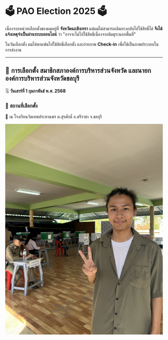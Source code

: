 # 🗳️ **PAO Election 2025** 🗳️  

เนื่องจากหน่วยเลือกตั้งของผมอยู่ที่ **จังหวัดฉะเชิงเทรา** แต่ผมไม่สามารถเดินทางกลับไปใช้สิทธิ์ได้ **จึงได้แจ้งเหตุจำเป็นผ่านระบบออนไลน์** ว่า "อาจจะไม่ไปใช้สิทธิ์เนื่องจากติดธุระนอกพื้นที่"  

ในวันเลือกตั้ง ผมได้พาแฟนไปใช้สิทธิ์เลือกตั้ง และถ่ายภาพ **Check-in** เพื่อใช้เป็นภาพประกอบในการส่งงาน  

---

## 🏩 **การเลือกตั้ง สมาชิกสภาองค์การบริหารส่วนจังหวัด และนายกองค์การบริหารส่วนจังหวัดชลบุรี**
🗓 **วันเสาร์ที่ 1 กุมภาพันธ์ พ.ศ. 2568**  

### 📍 **สถานที่เลือกตั้ง**
📌 ณ โรงเรียนวัดเทพประทานพร ต.สุรศักดิ์ อ.ศรีราชา จ.ชลบุรี  

![Pao-Election](Picture/PAO-Election/IMG_8916.jpeg)  
